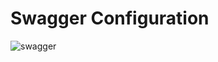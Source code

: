 # Swagger Configuration

![swagger](https://github.com/VibhaYadav04/backend-blog-app/assets/110171547/4fcc47e9-df2a-464b-83fd-0dc29a5cc510)
